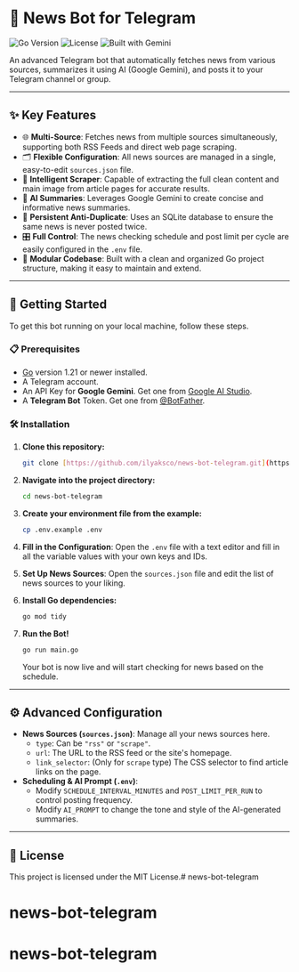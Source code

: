 # 🤖 News Bot for Telegram

![Go Version](https://img.shields.io/badge/Go-1.21%2B-blue.svg)
![License](https://img.shields.io/badge/License-MIT-green.svg)
![Built with Gemini](https://img.shields.io/badge/Built%20with-Gemini%20AI-blueviolet)

An advanced Telegram bot that automatically fetches news from various sources, summarizes it using AI (Google Gemini), and posts it to your Telegram channel or group.

---

## ✨ Key Features

-   🌐 **Multi-Source**: Fetches news from multiple sources simultaneously, supporting both RSS Feeds and direct web page scraping.
-   🗂️ **Flexible Configuration**: All news sources are managed in a single, easy-to-edit `sources.json` file.
-   📰 **Intelligent Scraper**: Capable of extracting the full clean content and main image from article pages for accurate results.
-   🧠 **AI Summaries**: Leverages Google Gemini to create concise and informative news summaries.
-   💾 **Persistent Anti-Duplicate**: Uses an SQLite database to ensure the same news is never posted twice.
-   🎛️ **Full Control**: The news checking schedule and post limit per cycle are easily configured in the `.env` file.
-   🧱 **Modular Codebase**: Built with a clean and organized Go project structure, making it easy to maintain and extend.

---

## 🚀 Getting Started

To get this bot running on your local machine, follow these steps.

### 📋 Prerequisites

-   [Go](https://go.dev/dl/) version 1.21 or newer installed.
-   A Telegram account.
-   An API Key for **Google Gemini**. Get one from [Google AI Studio](https://aistudio.google.com/).
-   A **Telegram Bot** Token. Get one from [@BotFather](https://t.me/BotFather).

### 🛠️ Installation

1.  **Clone this repository:**
    ```sh
    git clone [https://github.com/ilyaksco/news-bot-telegram.git](https://github.com/ilyaksco/news-bot-telegram.git)
    ```

2.  **Navigate into the project directory:**
    ```sh
    cd news-bot-telegram
    ```

3.  **Create your environment file from the example:**
    ```sh
    cp .env.example .env
    ```

4.  **Fill in the Configuration**: Open the `.env` file with a text editor and fill in all the variable values with your own keys and IDs.

5.  **Set Up News Sources**: Open the `sources.json` file and edit the list of news sources to your liking.

6.  **Install Go dependencies:**
    ```sh
    go mod tidy
    ```

7.  **Run the Bot!**
    ```sh
    go run main.go
    ```
    Your bot is now live and will start checking for news based on the schedule.

---

## ⚙️ Advanced Configuration

-   **News Sources (`sources.json`)**: Manage all your news sources here.
    -   `type`: Can be `"rss"` or `"scrape"`.
    -   `url`: The URL to the RSS feed or the site's homepage.
    -   `link_selector`: (Only for `scrape` type) The CSS selector to find article links on the page.
-   **Scheduling & AI Prompt (`.env`)**:
    -   Modify `SCHEDULE_INTERVAL_MINUTES` and `POST_LIMIT_PER_RUN` to control posting frequency.
    -   Modify `AI_PROMPT` to change the tone and style of the AI-generated summaries.

---

## 📄 License

This project is licensed under the MIT License.# news-bot-telegram
# news-bot-telegram
# news-bot-telegram
